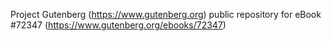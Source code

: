 Project Gutenberg (https://www.gutenberg.org) public repository
for eBook #72347 (https://www.gutenberg.org/ebooks/72347)
